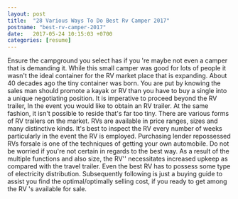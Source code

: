 ```yaml
---
layout: post
title:  "28 Various Ways To Do Best Rv Camper 2017"
postname: "best-rv-camper-2017"
date:   2017-05-24 10:15:03 +0700
categories: [resume]
---
```

Ensure the campground you select has if you 're maybe not even a camper that is demanding it. While this small camper was good for lots of people it wasn't the ideal container for the RV market place that is expanding. About 40 decades ago the tiny container was born. You are put by knowing the sales man should promote a kayak or RV than you have to buy a single into a unique negotiating position. It is imperative to proceed beyond the RV trailer, In the event you would like to obtain an RV trailer. At the same fashion, it isn't possible to reside that's far too tiny. There are various forms of RV trailers on the market. RVs are available in price ranges, sizes and many distinctive kinds. It's best to inspect the RV every number of weeks particularly in the event the RV is employed. Purchasing lender repossessed RVs forsale is one of the techniques of getting your own automobile. Do not be worried if you're not certain in regards to the best way. As a result of the multiple functions and also size, the RV'' necessitates increased upkeep as compared with the travel trailer. Even the best RV has to possess some type of electricity distribution. Subsequently following is just a buying guide to assist you find the optimal/optimally selling cost, if you ready to get among the RV 's available for sale.
